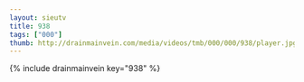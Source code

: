 ```yaml
--- 
layout: sieutv
title: 938
tags: ["000"]
thumb: http://drainmainvein.com/media/videos/tmb/000/000/938/player.jpg
---
```

{% include drainmainvein key="938" %} 
